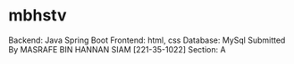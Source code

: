 # mbhstv
Backend: Java Spring Boot
Frontend: html, css
Database: MySql
Submitted By
MASRAFE BIN HANNAN SIAM [221-35-1022]
Section: A
